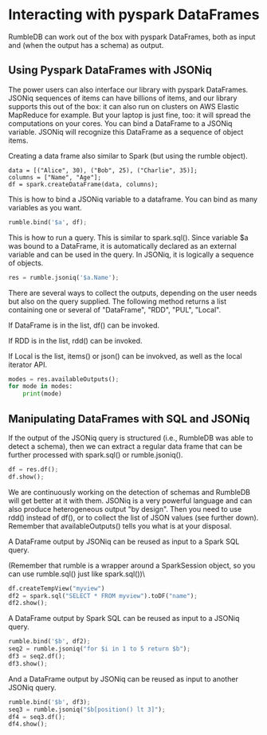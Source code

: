 # Interacting with pyspark DataFrames

RumbleDB can work out of the box with pyspark DataFrames, both as input and (when the output has a schema) as output.

## Using Pyspark DataFrames with JSONiq

The power users can also interface our library with pyspark DataFrames. JSONiq sequences of items can have billions of items, and our library supports this out of the box: it can also run on clusters on AWS Elastic MapReduce for example. But your laptop is just fine, too: it will spread the computations on your cores. You can bind a DataFrame to a JSONiq variable. JSONiq will recognize this DataFrame as a sequence of object items.

Creating a data frame also similar to Spark (but using the rumble object).

```renpy
data = [("Alice", 30), ("Bob", 25), ("Charlie", 35)];
columns = ["Name", "Age"];
df = spark.createDataFrame(data, columns);
```

This is how to bind a JSONiq variable to a dataframe. You can bind as many variables as you want.

```python
rumble.bind('$a', df);
```

This is how to run a query. This is similar to spark.sql(). Since variable $a was bound to a DataFrame, it is automatically declared as an external variable and can be used in the query. In JSONiq, it is logically a sequence of objects.

```python
res = rumble.jsoniq('$a.Name');
```

There are several ways to collect the outputs, depending on the user needs but also on the query supplied. The following method returns a list containing one or several of "DataFrame", "RDD", "PUL", "Local".

If DataFrame is in the list, df() can be invoked.

If RDD is in the list, rdd() can be invoked.

If Local is the list, items() or json() can be invokved, as well as the local iterator API.

```python
modes = res.availableOutputs();
for mode in modes:
    print(mode)
```

## Manipulating DataFrames with SQL and JSONiq

If the output of the JSONiq query is structured (i.e., RumbleDB was able to detect a schema), then we can extract a regular data frame that can be further processed with spark.sql() or rumble.jsoniq().

```python
df = res.df();
df.show();
```

We are continuously working on the detection of schemas and RumbleDB will get better at it with them. JSONiq is a very powerful language and can also produce heterogeneous output "by design". Then you need to use rdd() instead of df(), or to collect the list of JSON values (see further down). Remember that availableOutputs() tells you what is at your disposal.

A DataFrame output by JSONiq can be reused as input to a Spark SQL query.

(Remember that rumble is a wrapper around a SparkSession object, so you can use rumble.sql() just like spark.sql())\


```python
df.createTempView("myview")
df2 = spark.sql("SELECT * FROM myview").toDF("name");
df2.show();
```

A DataFrame output by Spark SQL can be reused as input to a JSONiq query.

```python
rumble.bind('$b', df2);
seq2 = rumble.jsoniq("for $i in 1 to 5 return $b");
df3 = seq2.df();
df3.show();
```

And a DataFrame output by JSONiq can be reused as input to another JSONiq query.

```python
rumble.bind('$b', df3);
seq3 = rumble.jsoniq("$b[position() lt 3]");
df4 = seq3.df();
df4.show();
```

